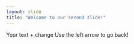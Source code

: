 ```yaml
---
layout: slide
title: "Welcome to our second slide!"
---
```

Your text + change
Use the left arrow to go back!
